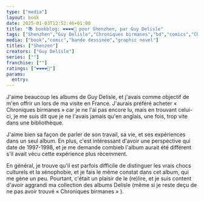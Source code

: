 ```yaml
---
type: ["media"]
layout: book
date: 2025-01-03T12:52:46+01:00
title: "📚 bookblog: ❤️❤️❤️❤️🖤 pour Shenzhen, par Guy Delisle"
tags: ["Shenzhen","Guy Delisle","Chroniques birmanes","bd","comics","China"]
media: ["book","comic","bande dessinée","graphic novel"]
titles: ["Shenzen"]
creators: ["Guy Delisle"]
series: [""]
franchise: [""]
ratings: ["❤️❤️❤️❤️🖤"]
params:
  entry:
---
```


J'aime beaucoup les albums de Guy Delisle, et j'avais comme objectif de m'en offrir un lors de ma visite en France. J'aurais préféré acheter « Chroniques birmanes » car je ne l'ai pas encore lu, mais en trouvant celui-ci, je me suis dit que je ne l'avais jamais qu'en anglais, une fois, trop vite dans une bibliothèque.

J'aime bien sa façon de parler de son travail, sa vie, et ses expériences dans un seul album. En plus, c'est intéressant d'avoir une perspective qui date de 1997-1998, et je me demande combieb l'album aurait été différent s'il avait vécu cette expérience plus récemment.

En général, je trouve qu'il est parfois difficile de distinguer les vrais chocs culturels et la xénophobie, et je fais le même constat dans cet album, qui me gène un peu. Pourtant, c'était un plaisir de le (re)lire, et je suis content d'avoir aggrandi ma collection des albums Delisle (même si je reste deçu de ne pas avoir trouvé « Chroniques birmanes » ).
